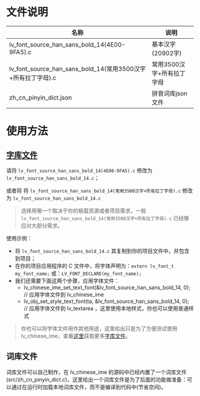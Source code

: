 # 文件说明

| 名称 | 说明 |
| ------ | ------- |
| lv_font_source_han_sans_bold_14(4E00-9FA5).c | 基本汉字(20902字)  |
|lv_font_source_han_sans_bold_14(常用3500汉字+所有拉丁字母).c | 常用3500汉字+所有拉丁字母 |
|zh_cn_pinyin_dict.json| 拼音词库json文件 |



# 使用方法
## [字库文件](http://lvgl.100ask.net/8.1/tools/fonts-zh-source.html)
请将 `lv_font_source_han_sans_bold_14(4E00-9FA5).c` 修改为 `lv_font_source_han_sans_bold_14.c`；

或者将 将 `lv_font_source_han_sans_bold_14(常用3500汉字+所有拉丁字母).c` 修改为 `lv_font_source_han_sans_bold_14.c`

> 选择用哪一个取决于你的板载资源或者项目需求，一般 `lv_font_source_han_sans_bold_14(常用3500汉字+所有拉丁字母).c`  已经够应对大部分需求。



使用示例：

- 将 `lv_font_source_han_sans_bold_14.c` 其复制到你的项目文件中，并包含到项目；
- 在你的项目应用程序的 C 文件中，将字体声明为：`extern lv_font_t my_font_name;` 或：`LV_FONT_DECLARE(my_font_name);`
- 我们还需要下面这两个步骤，应用字体文件：
  - lv_chinese_ime_set_text_font(&lv_font_source_han_sans_bold_14, 0);   // 应用字体文件到 lv_chinese_ime
  - lv_obj_set_style_text_font(ta, &lv_font_source_han_sans_bold_14, 0);   // 应用字体文件到 lv_textarea ，这里使用本地样式，你也可以使用普通样式


> 你也可以将字体文件用作其他用途，这里给出只是为了方便测试使用 lv_chinese_ime，查看[这里](http://lvgl.100ask.net/8.1/tools/fonts-zh-source.html)获取更多[字库文件](http://lvgl.100ask.net/8.1/tools/fonts-zh-source.html)。



## 词库文件

词库文件可以自己制作，在 lv_chinese_ime 的源码中已经内置了一个词库文件(src/zh_cn_pinyin_dict.c)，这里给出一个词库文件是为了后面的功能做准备：可以通过在运行时加载本地词库文件，而不是编译到代码中(节省空间)。
